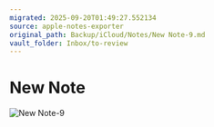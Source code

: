 ```yaml
---
migrated: 2025-09-20T01:49:27.552134
source: apple-notes-exporter
original_path: Backup/iCloud/Notes/New Note-9.md
vault_folder: Inbox/to-review
---
```

# New Note

![New Note-9](images/New%20Note-9.png)
